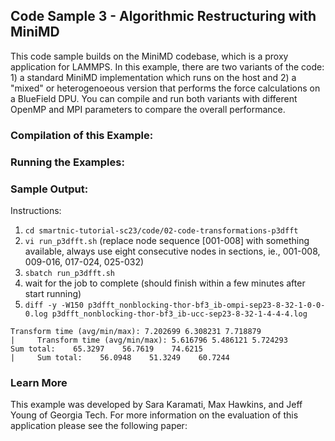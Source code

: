 ## Code Sample 3 - Algorithmic Restructuring with MiniMD


This code sample builds on the MiniMD codebase, which is a proxy application for LAMMPS. In this example, there are two variants of the code: 1) a standard MiniMD implementation which runs on the host and 2) a "mixed" or heterogenoeous version that performs the force calculations on a BlueField DPU. You can compile and run both variants with different OpenMP and MPI parameters to compare the overall performance.  

### Compilation of this Example:

### Running the Examples: 

### Sample Output:


Instructions:

1. `cd smartnic-tutorial-sc23/code/02-code-transformations-p3dfft`
2. `vi run_p3dfft.sh` (replace node sequence [001-008] with something available, always use eight consecutive nodes in sections, ie., 001-008, 009-016, 017-024, 025-032)
3. `sbatch run_p3dfft.sh`
4. wait for the job to complete (should finish within a few minutes after start running)
5. `diff -y -W150 p3dfft_nonblocking-thor-bf3_ib-ompi-sep23-8-32-1-0-0-0.log p3dfft_nonblocking-thor-bf3_ib-ucc-sep23-8-32-1-4-4-4.log`
```
Transform time (avg/min/max): 7.202699 6.308231 7.718879                  |     Transform time (avg/min/max): 5.616796 5.486121 5.724293
Sum total:    65.3297    56.7619    74.6215                               |     Sum total:    56.0948    51.3249    60.7244
```

### Learn More
This example was developed by Sara Karamati, Max Hawkins, and Jeff Young of Georgia Tech. For more information on the evaluation of this application please see the following paper:

